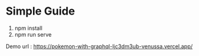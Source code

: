 # Simple Guide
1. npm install
2. npm run serve


Demo url : https://pokemon-with-graphql-ljc3dm3ub-venussa.vercel.app/
